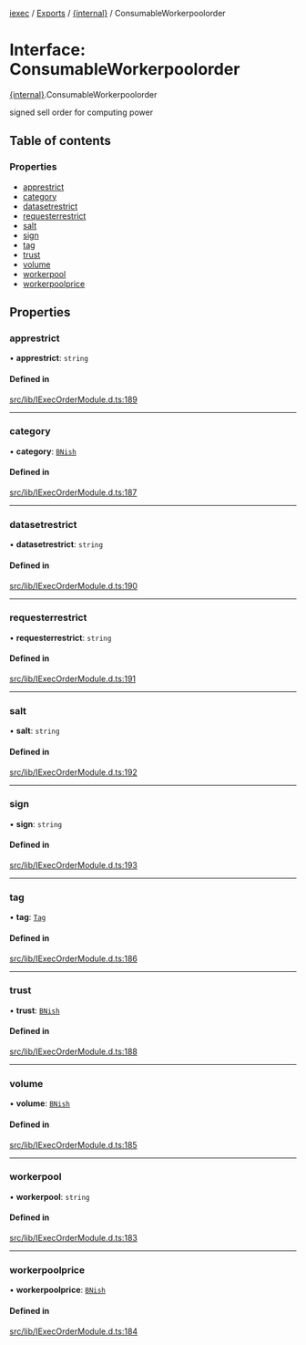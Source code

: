 [iexec](../README.md) / [Exports](../modules.md) / [{internal}](../modules/internal_.md) / ConsumableWorkerpoolorder

# Interface: ConsumableWorkerpoolorder

[{internal}](../modules/internal_.md).ConsumableWorkerpoolorder

signed sell order for computing power

## Table of contents

### Properties

- [apprestrict](internal_.ConsumableWorkerpoolorder.md#apprestrict)
- [category](internal_.ConsumableWorkerpoolorder.md#category)
- [datasetrestrict](internal_.ConsumableWorkerpoolorder.md#datasetrestrict)
- [requesterrestrict](internal_.ConsumableWorkerpoolorder.md#requesterrestrict)
- [salt](internal_.ConsumableWorkerpoolorder.md#salt)
- [sign](internal_.ConsumableWorkerpoolorder.md#sign)
- [tag](internal_.ConsumableWorkerpoolorder.md#tag)
- [trust](internal_.ConsumableWorkerpoolorder.md#trust)
- [volume](internal_.ConsumableWorkerpoolorder.md#volume)
- [workerpool](internal_.ConsumableWorkerpoolorder.md#workerpool)
- [workerpoolprice](internal_.ConsumableWorkerpoolorder.md#workerpoolprice)

## Properties

### apprestrict

• **apprestrict**: `string`

#### Defined in

[src/lib/IExecOrderModule.d.ts:189](https://github.com/iExecBlockchainComputing/iexec-sdk/blob/79135f9/src/lib/IExecOrderModule.d.ts#L189)

___

### category

• **category**: [`BNish`](../modules/internal_.md#bnish)

#### Defined in

[src/lib/IExecOrderModule.d.ts:187](https://github.com/iExecBlockchainComputing/iexec-sdk/blob/79135f9/src/lib/IExecOrderModule.d.ts#L187)

___

### datasetrestrict

• **datasetrestrict**: `string`

#### Defined in

[src/lib/IExecOrderModule.d.ts:190](https://github.com/iExecBlockchainComputing/iexec-sdk/blob/79135f9/src/lib/IExecOrderModule.d.ts#L190)

___

### requesterrestrict

• **requesterrestrict**: `string`

#### Defined in

[src/lib/IExecOrderModule.d.ts:191](https://github.com/iExecBlockchainComputing/iexec-sdk/blob/79135f9/src/lib/IExecOrderModule.d.ts#L191)

___

### salt

• **salt**: `string`

#### Defined in

[src/lib/IExecOrderModule.d.ts:192](https://github.com/iExecBlockchainComputing/iexec-sdk/blob/79135f9/src/lib/IExecOrderModule.d.ts#L192)

___

### sign

• **sign**: `string`

#### Defined in

[src/lib/IExecOrderModule.d.ts:193](https://github.com/iExecBlockchainComputing/iexec-sdk/blob/79135f9/src/lib/IExecOrderModule.d.ts#L193)

___

### tag

• **tag**: [`Tag`](../modules/internal_.md#tag)

#### Defined in

[src/lib/IExecOrderModule.d.ts:186](https://github.com/iExecBlockchainComputing/iexec-sdk/blob/79135f9/src/lib/IExecOrderModule.d.ts#L186)

___

### trust

• **trust**: [`BNish`](../modules/internal_.md#bnish)

#### Defined in

[src/lib/IExecOrderModule.d.ts:188](https://github.com/iExecBlockchainComputing/iexec-sdk/blob/79135f9/src/lib/IExecOrderModule.d.ts#L188)

___

### volume

• **volume**: [`BNish`](../modules/internal_.md#bnish)

#### Defined in

[src/lib/IExecOrderModule.d.ts:185](https://github.com/iExecBlockchainComputing/iexec-sdk/blob/79135f9/src/lib/IExecOrderModule.d.ts#L185)

___

### workerpool

• **workerpool**: `string`

#### Defined in

[src/lib/IExecOrderModule.d.ts:183](https://github.com/iExecBlockchainComputing/iexec-sdk/blob/79135f9/src/lib/IExecOrderModule.d.ts#L183)

___

### workerpoolprice

• **workerpoolprice**: [`BNish`](../modules/internal_.md#bnish)

#### Defined in

[src/lib/IExecOrderModule.d.ts:184](https://github.com/iExecBlockchainComputing/iexec-sdk/blob/79135f9/src/lib/IExecOrderModule.d.ts#L184)

